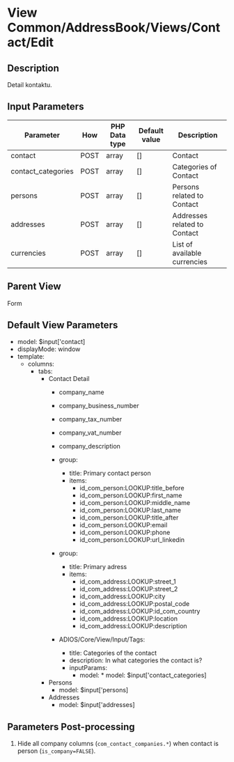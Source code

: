 # View Common/AddressBook/Views/Contact/Edit

## Description

Detail kontaktu.

## Input Parameters

| Parameter          | How  | PHP Data type | Default value | Description                  |
| ------------------ | ---- | ------------- | ------------- | ---------------------------- |
| contact            | POST | array         | []            | Contact                      |
| contact_categories | POST | array         | []            | Categories of Contact        |
| persons            | POST | array         | []            | Persons related to Contact   |
| addresses          | POST | array         | []            | Addresses related to Contact |
| currencies         | POST | array         | []            | List of available currencies |

## Parent View

Form

## Default View Parameters

* model: $input['contact]
* displayMode: window
* template:
  * columns:
    * tabs:
      * Contact Detail
        * company_name
        * company_business_number
        * company_tax_number
        * company_vat_number
        * company_description

        * group:
          * title: Primary contact person
          * items:
            * id_com_person:LOOKUP:title_before
            * id_com_person:LOOKUP:first_name
            * id_com_person:LOOKUP:middle_name
            * id_com_person:LOOKUP:last_name
            * id_com_person:LOOKUP:title_after
            * id_com_person:LOOKUP:email
            * id_com_person:LOOKUP:phone
            * id_com_person:LOOKUP:url_linkedin

        * group:
          * title: Primary adress
          * items:
            * id_com_address:LOOKUP:street_1
            * id_com_address:LOOKUP:street_2
            * id_com_address:LOOKUP:city
            * id_com_address:LOOKUP:postal_code
            * id_com_address:LOOKUP:id_com_country
            * id_com_address:LOOKUP:location
            * id_com_address:LOOKUP:description

        * ADIOS/Core/View/Input/Tags:
          * title: Categories of the contact
          * description: In what categories the contact is?
          * inputParams:
            * model: * model: $input['contact_categories]
      * Persons
        * model: $input['persons]
      * Addresses
        * model: $input['addresses]

## Parameters Post-processing
  1. Hide all company columns (`com_contact_companies.*`) when contact is person (`is_company=FALSE`).